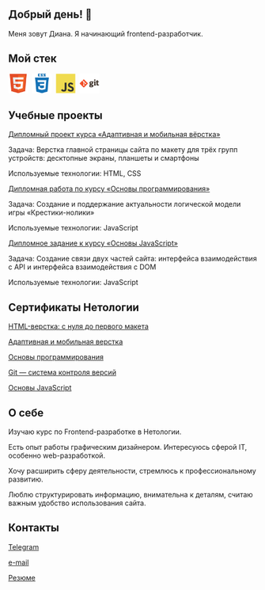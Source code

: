 ## Добрый день! 👋

Меня зовут Диана. Я начинающий frontend-разработчик.

## Мой стек

<div>
  <img src="https://github.com/devicons/devicon/blob/master/icons/html5/html5-original.svg" title="HTML5" alt="HTML" width="40" height="40"/>&nbsp;
  <img src="https://github.com/devicons/devicon/blob/master/icons/css3/css3-plain-wordmark.svg"  title="CSS3" alt="CSS" width="40" height="40"/>&nbsp;
  <img src="https://github.com/devicons/devicon/blob/master/icons/javascript/javascript-original.svg" title="JavaScript" alt="JavaScript" width="40" height="40"/>&nbsp;
  <!-- <img src="https://github.com/devicons/devicon/blob/master/icons/nodejs/nodejs-original-wordmark.svg" title="NodeJS" alt="NodeJS" width="40" height="40"/>&nbsp; -->
  <img src="https://github.com/devicons/devicon/blob/master/icons/git/git-original-wordmark.svg" title="Git" **alt="Git" width="40" height="40"/>
</div>

## Учебные проекты
[Дипломный проект курса «Адаптивная и мобильная вёрстка»](https://github.com/aelain/mq-diplom)

Задача: Верстка главной страницы сайта по макету для трёх групп устройств: десктопные экраны, планшеты и смартфоны

Используемые технологии: HTML, CSS

[Дипломная работа по курсу «Основы программирования»](https://github.com/aelain/pb-diplom)

Задача: Создание и поддержание актуальности логической модели игры «Крестики-нолики»

Используемые технологии: JavaScript

[Дипломное задание к курсу «Основы JavaScript»](https://github.com/aelain/bjs-diplom)

Задача: Создание связи двух частей сайта: интерфейса взаимодействия с АPI и интерфейса взаимодействия с DOM

Используемые технологии: JavaScript


## Сертификаты Нетологии

[HTML-верстка: с нуля до первого макета](certificates/certificate_1.png)

[Адаптивная и мобильная верстка](certificates/certificate_2.png)

[Основы программирования](certificates/certificate_3.png)

[Git — система контроля версий](certificates/certificate_4.png)

[Основы JavaScript](certificates/certificate_5.png)

## О себе

Изучаю курс по Frontend-разработке в Нетологии.

Есть опыт работы графическим дизайнером. Интересуюсь сферой IT, особенно web-разработкой.

Хочу расширить сферу деятельности, стремлюсь к профессиональному развитию.

Люблю структурировать информацию, внимательна к деталям, считаю важным удобство использования сайта.

## Контакты

[Telegram](https://t.me/dianaavedisyan)

[e-mail](mailto:diana-avedisyan@mail.ru)

[Резюме](https://docs.google.com/document/d/1ZK4xXRSxHbJtsytUz5Wjq4jv8BIjTRlq/edit)
